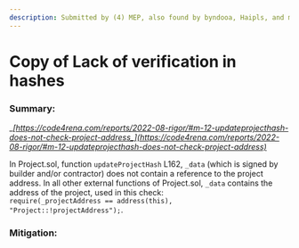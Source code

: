 ```yaml
---
description: Submitted by (4) MEP, also found by byndooa, Haipls, and minhquanym
---
```


# Copy of Lack of verification in hashes

### Summary:

__[_https://code4rena.com/reports/2022-08-rigor/#m-12-updateprojecthash-does-not-check-project-address_](https://code4rena.com/reports/2022-08-rigor/#m-12-updateprojecthash-does-not-check-project-address)__

In Project.sol, function `updateProjectHash` L162, `_data` (which is signed by builder and/or contractor) does not contain a reference to the project address. In all other external functions of Project.sol, `_data` contains the address of the project, used in this check:\
`require(_projectAddress == address(this), "Project::!projectAddress");`.

### Mitigation:

